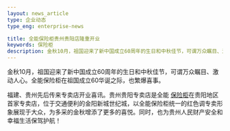 ```yaml
---
layout: news_article
type: 企业动态
type_eng: enterprise-news

title: 全能保险柜贵州贵阳店隆重开业
keywords: 保险柜
description: 金秋10月，祖国迎来了新中国成立60周年的生日和中秋佳节，可谓万众瞩目、激动人心。全能保险柜在祖国成立60华诞之际，也繁爆喜事。
---
```

金秋10月，祖国迎来了新中国成立60周年的生日和中秋佳节，可谓万众瞩目、激动人心。全能保险柜在祖国成立60华诞之际，也繁爆喜事。

福建、贵州先后传来专卖店开业喜讯。贵州贵阳专卖店是全能 [保险柜](http://www.qnn.com.cn/)在贵阳地区首家专卖店，位于交通便利的金阳新城世纪城，以全能保险柜统一的红色调专卖形象展现于大众，为多采的金秋增添了更多的喜悦。同时，也为贵州人民财产安全和幸福生活保驾护航！
